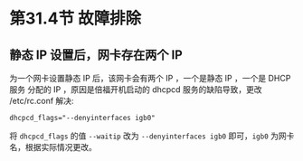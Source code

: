 # 第31.4节 故障排除
## 静态 IP 设置后，网卡存在两个 IP
为一个网卡设置静态 IP 后，该网卡会有两个 IP ，一个是静态 IP ，一个是 DHCP服务 分配的 IP ，原因是倍福开机启动的 dhcpcd 服务的缺陷导致，更改 /etc/rc.conf 解决:
```
dhcpcd_flags="--denyinterfaces igb0"
```
将 `dhcpcd_flags` 的值 `--waitip` 改为 `--denyinterfaces igb0` 即可，`igb0` 为网卡名，根据实际情况更改。
